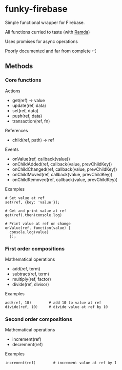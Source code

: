 # funky-firebase

Simple functional wrapper for Firebase.

All functions curried to taste (with [Ramda](http://ramdajs.com/))

Uses promises for async operations

Poorly documented and far from complete :-)

## Methods

### Core functions

Actions
- get(ref) -> value
- update(ref, data)
- set(ref, data)
- push(ref, data)
- transaction(ref, fn)

References
- child(ref, path) -> ref

Events
- onValue(ref, callback(value))
- onChildAdded(ref, callback(value, prevChildKey))
- onChildChanged(ref, callback(value, prevChildKey))
- onChildMoved(ref, callback(value, prevChildKey))
- onChildRemoved(ref, callback(value, prevChildKey))

Examples
```
# Set value at ref
set(ref, {key: 'value'});

# Get and print value at ref
get(ref).then(console.log)

# Print value at ref on change
onValue(ref, function(value) {
  console.log(value)
  });
```


### First order compositions

Mathematical operations
- add(ref, term)
- subtract(ref, term)
- multiply(ref, factor)
- divide(ref, divisor)

Examples
```
add(ref, 10)        # add 10 to value at ref
divide(ref, 10)     # divide value at ref by 10
```

### Second order compositions

Mathematical operations
- increment(ref)
- decrement(ref)

Examples

```
increment(ref)        # increment value at ref by 1
```
